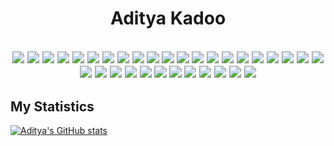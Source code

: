 
<h1 align="center">
  <b>Aditya Kadoo</b>
</h1>

<br>

<div align=center style="zoom: 1.2;">
<img src="https://img.shields.io/badge/-Python-3776AB?style=for-the-badge&logo=python&logoColor=3776AB&labelColor=fff">
<img src="https://img.shields.io/badge/-C++-00599C?style=for-the-badge&logo=cplusplus&logoColor=00599C&labelColor=fff">
<img src="https://img.shields.io/badge/-C-A8B9CC?style=for-the-badge&logo=c&logoColor=A8B9CC&labelColor=fff">
<img src="https://img.shields.io/badge/-Java-007396?style=for-the-badge&logo=java&logoColor=007396&labelColor=fff">
<img src="https://img.shields.io/badge/-Assembly-007AAC?style=for-the-badge&logo=assemblyscript&logoColor=007AAC&labelColor=fff">
<img src="https://img.shields.io/badge/-Git-F05032?style=for-the-badge&logo=git&logoColor=F05032&labelColor=fff">
<img src="https://img.shields.io/badge/-Vscode-007ACC?style=for-the-badge&logo=visual-studio-code&logoColor=007ACC&labelColor=fff">
<img src="https://img.shields.io/badge/-Sfml-8CC445?style=for-the-badge&logo=sfml&logoColor=8CC445&labelColor=fff">
<img src="https://img.shields.io/badge/-Cmake-064F8C?style=for-the-badge&logo=cmake&logoColor=064F8C&labelColor=fff">
<img src="https://img.shields.io/badge/-Docker-2496ED?style=for-the-badge&logo=docker&logoColor=2496ED&labelColor=fff">
<img src="https://img.shields.io/badge/-Html-E34F26?style=for-the-badge&logo=html5&logoColor=E34F26&labelColor=fff">
<img src="https://img.shields.io/badge/-Css-1572B6?style=for-the-badge&logo=css3&logoColor=1572B6&labelColor=fff">
<img src="https://img.shields.io/badge/-Javascript-F7DF1E?style=for-the-badge&logo=javascript&logoColor=F7DF1E&labelColor=fff">
<img src="https://img.shields.io/badge/-React-61DAFB?style=for-the-badge&logo=react&logoColor=61DAFB&labelColor=fff">
<img src="https://img.shields.io/badge/-Django-092E20?style=for-the-badge&logo=django&logoColor=092E20&labelColor=fff">
<img src="https://img.shields.io/badge/-Android studio-3DDC84?style=for-the-badge&logo=android-studio&logoColor=3DDC84&labelColor=fff">
<img src="https://img.shields.io/badge/-Fastapi-009688?style=for-the-badge&logo=fastapi&logoColor=009688&labelColor=fff">
<img src="https://img.shields.io/badge/-Node.js-339933?style=for-the-badge&logo=node.js&logoColor=339933&labelColor=fff">
<img src="https://img.shields.io/badge/-Npm-CB3837?style=for-the-badge&logo=npm&logoColor=CB3837&labelColor=fff">
<img src="https://img.shields.io/badge/-Webpack-8DD6F9?style=for-the-badge&logo=webpack&logoColor=8DD6F9&labelColor=fff">
<img src="https://img.shields.io/badge/-Numpy-013243?style=for-the-badge&logo=numpy&logoColor=013243&labelColor=fff">
<img src="https://img.shields.io/badge/-Plotly-3F4F75?style=for-the-badge&logo=plotly&logoColor=3F4F75&labelColor=fff">
<img src="https://img.shields.io/badge/-Scipy-8CAAE6?style=for-the-badge&logo=scipy&logoColor=8CAAE6&labelColor=fff">
<img src="https://img.shields.io/badge/-Pytorch-EE4C2C?style=for-the-badge&logo=pytorch&logoColor=EE4C2C&labelColor=fff">
<img src="https://img.shields.io/badge/-Tensorflow-FF6F00?style=for-the-badge&logo=tensorflow&logoColor=FF6F00&labelColor=fff">
<img src="https://img.shields.io/badge/-Jupyter-F37626?style=for-the-badge&logo=jupyter&logoColor=F37626&labelColor=fff">
<img src="https://img.shields.io/badge/-Spacy-09A3D5?style=for-the-badge&logo=spacy&logoColor=09A3D5&labelColor=fff">
<img src="https://img.shields.io/badge/-Colab-F9AB00?style=for-the-badge&logo=google-colab&logoColor=F9AB00&labelColor=fff">
<img src="https://img.shields.io/badge/-Sqlite-003B57?style=for-the-badge&logo=sqlite&logoColor=003B57&labelColor=fff">
<img src="https://img.shields.io/badge/-Postgresql-4169E1?style=for-the-badge&logo=postgresql&logoColor=4169E1&labelColor=fff">
<img src="https://img.shields.io/badge/-Heroku-430098?style=for-the-badge&logo=heroku&logoColor=430098&labelColor=fff">
<img src="https://img.shields.io/badge/-Bash-4EAA25?style=for-the-badge&logo=gnu-bash&logoColor=4EAA25&labelColor=fff">
<img src="https://img.shields.io/badge/-Latex-008080?style=for-the-badge&logo=latex&logoColor=008080&labelColor=fff">
</div>

## My Statistics

[![Aditya's GitHub stats](https://github-readme-stats.vercel.app/api?username=adityakadoo&theme=cobalt)](https://github.com/anuraghazra/github-readme-stats)


